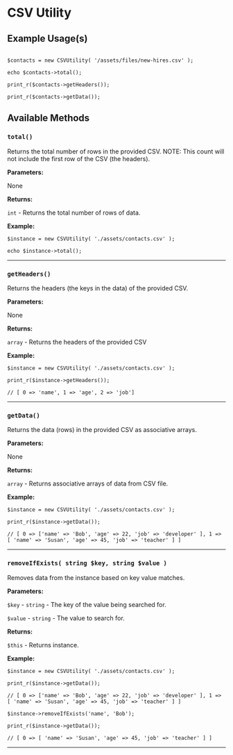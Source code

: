 # CSV Utility

## Example Usage(s)

```

$contacts = new CSVUtility( '/assets/files/new-hires.csv' );

echo $contacts->total();

print_r($contacts->getHeaders());

print_r($contacts->getData());

```


## Available Methods

### `total()`

Returns the total number of rows in the provided CSV. NOTE: This count will not include the first row of the CSV (the headers).

**Parameters:**

None

**Returns:**

`int` - Returns the total number of rows of data.

**Example:**

```
$instance = new CSVUtility( './assets/contacts.csv' );

echo $instance->total();
```

***

### `getHeaders()`

Returns the headers (the keys in the data) of the provided CSV.

**Parameters:**

None

**Returns:**

`array` - Returns the headers of the provided CSV

**Example:**

```
$instance = new CSVUtility( './assets/contacts.csv' );

print_r($instance->getHeaders());

// [ 0 => 'name', 1 => 'age', 2 => 'job']

```

***

### `getData()`

Returns the data (rows) in the provided CSV as associative arrays.

**Parameters:**

None

**Returns:**

`array` - Returns associative arrays of data from CSV file.

**Example:**

```
$instance = new CSVUtility( './assets/contacts.csv' );

print_r($instance->getData());

// [ 0 => ['name' => 'Bob', 'age' => 22, 'job' => 'developer' ], 1 => [ 'name' => 'Susan', 'age' => 45, 'job' => 'teacher' ] ]

```

***

### `removeIfExists( string $key, string $value )`

Removes data from the instance based on key value matches.

**Parameters:**

`$key` - `string` - The key of the value being searched for.

`$value` - `string` - The value to search for.

**Returns:**

`$this` - Returns instance.

**Example:**

```
$instance = new CSVUtility( './assets/contacts.csv' );

print_r($instance->getData());

// [ 0 => ['name' => 'Bob', 'age' => 22, 'job' => 'developer' ], 1 => [ 'name' => 'Susan', 'age' => 45, 'job' => 'teacher' ] ]

$instance->removeIfExists('name', 'Bob');

print_r($instance->getData());

// [ 0 => [ 'name' => 'Susan', 'age' => 45, 'job' => 'teacher' ] ]

```

***
